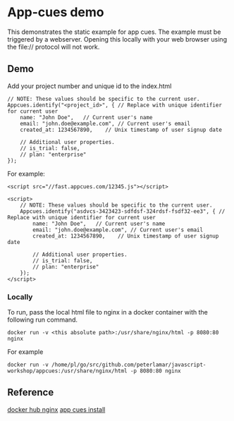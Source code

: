 # App-cues demo

This demonstrates the static example for app cues. The example must be triggered
by a webserver. Opening this locally with your web browser using the file:// 
protocol will not work. 

## Demo

Add your project number and unique id to the index.html 


```
// NOTE: These values should be specific to the current user.
Appcues.identify("<project_id>", { // Replace with unique identifier for current user
    name: "John Doe",   // Current user's name
    email: "john.doe@example.com", // Current user's email
    created_at: 1234567890,    // Unix timestamp of user signup date

    // Additional user properties.
    // is_trial: false,
    // plan: "enterprise"
});
```

For example:
```
<script src="//fast.appcues.com/12345.js"></script>

<script>
    // NOTE: These values should be specific to the current user.
    Appcues.identify("asdvcs-3423423-sdfdsf-324rdsf-fsdf32-ee3", { // Replace with unique identifier for current user
        name: "John Doe",   // Current user's name
        email: "john.doe@example.com", // Current user's email
        created_at: 1234567890,    // Unix timestamp of user signup date

        // Additional user properties.
        // is_trial: false,
        // plan: "enterprise"
    });
</script>

```

### Locally

To run, pass the local html file to nginx 
in a docker container with the following run command.

```
docker run -v <this absolute path>:/usr/share/nginx/html -p 8080:80 nginx
```

For example

```
docker run -v /home/pl/go/src/github.com/peterlamar/javascript-workshop/appcues:/usr/share/nginx/html -p 8080:80 nginx
```

## Reference

[docker hub nginx](https://hub.docker.com/_/nginx)
[app cues install](https://docs.appcues.com/article/48-install-overview)
